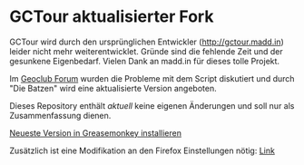 # GCTour aktualisierter Fork

GCTour wird durch den ursprünglichen Entwickler (http://gctour.madd.in) leider nicht mehr weiterentwicklet. Gründe sind die fehlende Zeit und der gesunkene Eigenbedarf. Vielen Dank an madd.in für dieses tolle Projekt.

Im [Geoclub Forum](https://geoclub.de/forum/viewtopic.php?f=117&t=52080) wurden die Probleme mit dem Script diskutiert
und durch "Die Batzen" wird eine aktualisierte Version angeboten.

Dieses Repository enthält *aktuell* keine eigenen Änderungen und soll nur als Zusammenfassung dienen.

[Neueste Version in Greasemonkey installieren](raw/master/FINAL/gctour.user.js)

Zusätzlich ist eine Modifikation an den Firefox Einstellungen nötig: [Link](https://geoclub.de/forum/viewtopic.php?f=117&t=52080&start=550#p1234008)
